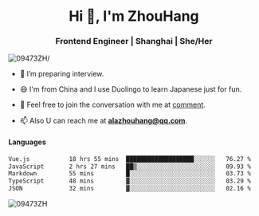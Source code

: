 <h1 align="center">Hi 👋, I'm ZhouHang</h1>

<h3 align="center">Frontend Engineer | Shanghai | She/Her</h3>
<p align="left"> <img src=https://komarev.com/ghpvc/?username=09473ZH alt=09473ZH/> </p>


- 🤔 I’m preparing interview.
  
- 😄 I'm from China and I use Duolingo to learn Japanese just for fun.
  
- 🐨 Feel free to join the conversation with me at [comment](https://github.com/09473ZH/comment/discussions).

- 📫 Also U can reach me at **alazhouhang@qq.com**.


<h4 align="left">Languages</h4>
<!--START_SECTION:waka-->

```txt
Vue.js           18 hrs 55 mins  ███████████████████░░░░░░   76.27 %
JavaScript       2 hrs 27 mins   ██▒░░░░░░░░░░░░░░░░░░░░░░   09.93 %
Markdown         55 mins         █░░░░░░░░░░░░░░░░░░░░░░░░   03.73 %
TypeScript       48 mins         ▓░░░░░░░░░░░░░░░░░░░░░░░░   03.29 %
JSON             32 mins         ▓░░░░░░░░░░░░░░░░░░░░░░░░   02.16 %
```

<!--END_SECTION:waka-->

<p align="left"> <img src=https://github-readme-stats.vercel.app/api?username=09473ZH&show_icons=true alt=09473ZH /> </p>
